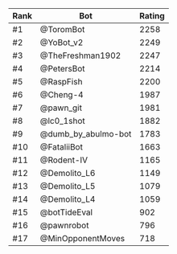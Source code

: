 Rank|Bot|Rating
---|---|---
#1|@ToromBot|2258
#2|@YoBot_v2|2249
#3|@TheFreshman1902|2247
#4|@PetersBot|2214
#5|@RaspFish|2200
#6|@Cheng-4|1987
#7|@pawn_git|1981
#8|@lc0_1shot|1882
#9|@dumb_by_abulmo-bot|1783
#10|@FataliiBot|1663
#11|@Rodent-IV|1165
#12|@Demolito_L6|1149
#13|@Demolito_L5|1079
#14|@Demolito_L4|1059
#15|@botTideEval|902
#16|@pawnrobot|796
#17|@MinOpponentMoves|718
